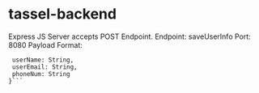 # tassel-backend

Express JS Server accepts POST Endpoint.
Endpoint: saveUserInfo
Port: 8080
Payload Format:
```{
 userName: String,
 userEmail: String,
 phoneNum: String
}```
